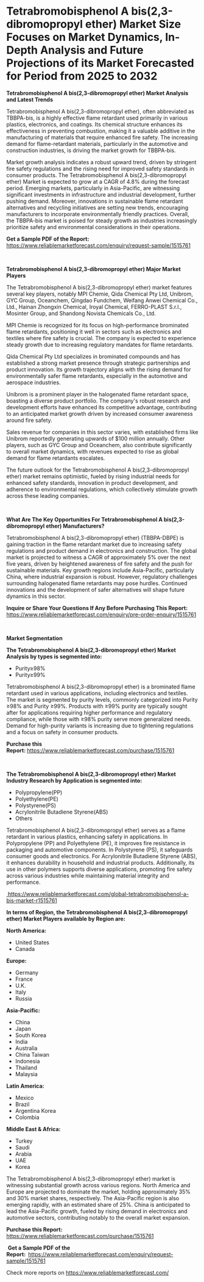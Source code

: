 <p><h1>Tetrabromobisphenol A bis(2,3-dibromopropyl ether) Market Size Focuses on Market Dynamics, In-Depth Analysis and Future Projections of its Market Forecasted for Period from 2025 to 2032</h1></p><p><strong>Tetrabromobisphenol A bis(2,3-dibromopropyl ether) Market Analysis and Latest Trends</strong></p>
<p><p>Tetrabromobisphenol A bis(2,3-dibromopropyl ether), often abbreviated as TBBPA-bis, is a highly effective flame retardant used primarily in various plastics, electronics, and coatings. Its chemical structure enhances its effectiveness in preventing combustion, making it a valuable additive in the manufacturing of materials that require enhanced fire safety. The increasing demand for flame-retardant materials, particularly in the automotive and construction industries, is driving the market growth for TBBPA-bis.</p><p>Market growth analysis indicates a robust upward trend, driven by stringent fire safety regulations and the rising need for improved safety standards in consumer products. The Tetrabromobisphenol A bis(2,3-dibromopropyl ether) Market is expected to grow at a CAGR of 4.8% during the forecast period. Emerging markets, particularly in Asia-Pacific, are witnessing significant investments in infrastructure and industrial development, further pushing demand. Moreover, innovations in sustainable flame retardant alternatives and recycling initiatives are setting new trends, encouraging manufacturers to incorporate environmentally friendly practices. Overall, the TBBPA-bis market is poised for steady growth as industries increasingly prioritize safety and environmental considerations in their operations.</p></p>
<p><strong>Get a Sample PDF of the Report:&nbsp;</strong> <a href="https://www.reliablemarketforecast.com/enquiry/request-sample/1515761?utm_campaign=2750&utm_medium=2&utm_source=Github&utm_content=ia&utm_term=29032025&utm_id=tetrabromobisphenol-a-bis23-dibromopropyl-ether">https://www.reliablemarketforecast.com/enquiry/request-sample/1515761</a></p>
<p>&nbsp;</p>
<p><strong>Tetrabromobisphenol A bis(2,3-dibromopropyl ether) Major Market Players</strong></p>
<p><p>The Tetrabromobisphenol A bis(2,3-dibromopropyl ether) market features several key players, notably MPI Chemie, Qida Chemical Pty Ltd, Unibrom, GYC Group, Oceanchem, Qingdao Fundchem, Weifang Anwei Chemical Co., Ltd., Hainan Zhongxin Chemical, Iroyal Chemical, FERRO-PLAST S.r.l., Mosinter Group, and Shandong Novista Chemicals Co., Ltd. </p><p>MPI Chemie is recognized for its focus on high-performance brominated flame retardants, positioning it well in sectors such as electronics and textiles where fire safety is crucial. The company is expected to experience steady growth due to increasing regulatory mandates for flame retardants.</p><p>Qida Chemical Pty Ltd specializes in brominated compounds and has established a strong market presence through strategic partnerships and product innovation. Its growth trajectory aligns with the rising demand for environmentally safer flame retardants, especially in the automotive and aerospace industries.</p><p>Unibrom is a prominent player in the halogenated flame retardant space, boasting a diverse product portfolio. The company's robust research and development efforts have enhanced its competitive advantage, contributing to an anticipated market growth driven by increased consumer awareness around fire safety.</p><p>Sales revenue for companies in this sector varies, with established firms like Unibrom reportedly generating upwards of $100 million annually. Other players, such as GYC Group and Oceanchem, also contribute significantly to overall market dynamics, with revenues expected to rise as global demand for flame retardants escalates.</p><p>The future outlook for the Tetrabromobisphenol A bis(2,3-dibromopropyl ether) market remains optimistic, fueled by rising industrial needs for enhanced safety standards, innovation in product development, and adherence to environmental regulations, which collectively stimulate growth across these leading companies.</p></p>
<p>&nbsp;</p>
<p><strong>What Are The Key Opportunities For Tetrabromobisphenol A bis(2,3-dibromopropyl ether) Manufacturers?</strong></p>
<p><p>Tetrabromobisphenol A bis(2,3-dibromopropyl ether) (TBBPA-DBPE) is gaining traction in the flame retardant market due to increasing safety regulations and product demand in electronics and construction. The global market is projected to witness a CAGR of approximately 5% over the next five years, driven by heightened awareness of fire safety and the push for sustainable materials. Key growth regions include Asia-Pacific, particularly China, where industrial expansion is robust. However, regulatory challenges surrounding halogenated flame retardants may pose hurdles. Continued innovations and the development of safer alternatives will shape future dynamics in this sector.</p></p>
<p><strong>Inquire or Share Your Questions If Any Before Purchasing This Report:</strong> <a href="https://www.reliablemarketforecast.com/enquiry/pre-order-enquiry/1515761?utm_campaign=2750&utm_medium=2&utm_source=Github&utm_content=ia&utm_term=29032025&utm_id=tetrabromobisphenol-a-bis23-dibromopropyl-ether">https://www.reliablemarketforecast.com/enquiry/pre-order-enquiry/1515761</a></p>
<p>&nbsp;</p>
<p><strong>Market Segmentation</strong></p>
<p><strong>The Tetrabromobisphenol A bis(2,3-dibromopropyl ether) Market Analysis by types is segmented into:</strong></p>
<p><ul><li>Purity≥98%</li><li>Purity≥99%</li></ul></p>
<p><p>Tetrabromobisphenol A bis(2,3-dibromopropyl ether) is a brominated flame retardant used in various applications, including electronics and textiles. The market is segmented by purity levels, commonly categorized into Purity ≥98% and Purity ≥99%. Products with ≥99% purity are typically sought after for applications requiring higher performance and regulatory compliance, while those with ≥98% purity serve more generalized needs. Demand for high-purity variants is increasing due to tightening regulations and a focus on safety in consumer products.</p></p>
<p><strong>Purchase this Report:&nbsp;</strong><a href="https://www.reliablemarketforecast.com/purchase/1515761?utm_campaign=2750&utm_medium=2&utm_source=Github&utm_content=ia&utm_term=29032025&utm_id=tetrabromobisphenol-a-bis23-dibromopropyl-ether">https://www.reliablemarketforecast.com/purchase/1515761</a></p>
<p>&nbsp;</p>
<p><strong>The Tetrabromobisphenol A bis(2,3-dibromopropyl ether) Market Industry Research by Application is segmented into:</strong></p>
<p><ul><li>Polypropylene(PP)</li><li>Polyethylene(PE)</li><li>Polystyrene(PS)</li><li>Acrylonitrile Butadiene Styrene(ABS)</li><li>Others</li></ul></p>
<p><p>Tetrabromobisphenol A bis(2,3-dibromopropyl ether) serves as a flame retardant in various plastics, enhancing safety in applications. In Polypropylene (PP) and Polyethylene (PE), it improves fire resistance in packaging and automotive components. In Polystyrene (PS), it safeguards consumer goods and electronics. For Acrylonitrile Butadiene Styrene (ABS), it enhances durability in household and industrial products. Additionally, its use in other polymers supports diverse applications, promoting fire safety across various industries while maintaining material integrity and performance.</p></p>
<p><a href="https://www.reliablemarketforecast.com/global-tetrabromobisphenol-a-bis-market-r1515761?utm_campaign=2750&utm_medium=2&utm_source=Github&utm_content=ia&utm_term=29032025&utm_id=tetrabromobisphenol-a-bis23-dibromopropyl-ether">&nbsp;https://www.reliablemarketforecast.com/global-tetrabromobisphenol-a-bis-market-r1515761</a></p>
<p><strong>In terms of Region, the Tetrabromobisphenol A bis(2,3-dibromopropyl ether) Market Players available by Region are:</strong></p>
<p>
    <p> <strong> North America: </strong>
        <ul>
            <li>United States</li>
            <li>Canada</li>
        </ul>
        </p> 
    <p> <strong> Europe: </strong>
        <ul>
            <li>Germany</li>
            <li>France</li>
            <li>U.K.</li>
            <li>Italy</li>
            <li>Russia</li>
        </ul>
        </p> 
    <p> <strong> Asia-Pacific: </strong>
        <ul>
            <li>China</li>
            <li>Japan</li>
            <li>South Korea</li>
            <li>India</li>
            <li>Australia</li>
            <li>China Taiwan</li>
            <li>Indonesia</li>
            <li>Thailand</li>
            <li>Malaysia</li>
        </ul>
        </p> 
    <p> <strong> Latin America: </strong>
        <ul>
            <li>Mexico</li>
            <li>Brazil</li>
            <li>Argentina Korea</li>
            <li>Colombia</li>
        </ul>
        </p> 
    <p> <strong> Middle East & Africa: </strong>
        <ul>
            <li>Turkey</li>
            <li>Saudi</li>
            <li>Arabia</li>
            <li>UAE</li>
            <li>Korea</li>
        </ul>
    </p>
    </p>
<p><p>The Tetrabromobisphenol A bis(2,3-dibromopropyl ether) market is witnessing substantial growth across various regions. North America and Europe are projected to dominate the market, holding approximately 35% and 30% market shares, respectively. The Asia-Pacific region is also emerging rapidly, with an estimated share of 25%. China is anticipated to lead the Asia-Pacific growth, fueled by rising demand in electronics and automotive sectors, contributing notably to the overall market expansion.</p></p>
<p><strong>Purchase this Report: </strong><a href="https://www.reliablemarketforecast.com/purchase/1515761?utm_campaign=2750&utm_medium=2&utm_source=Github&utm_content=ia&utm_term=29032025&utm_id=tetrabromobisphenol-a-bis23-dibromopropyl-ether">https://www.reliablemarketforecast.com/purchase/1515761</a></p>
<p>&nbsp;<strong>Get a Sample PDF of the Report:&nbsp;&nbsp;</strong><a href="https://www.reliablemarketforecast.com/enquiry/request-sample/1515761?utm_campaign=2750&utm_medium=2&utm_source=Github&utm_content=ia&utm_term=29032025&utm_id=tetrabromobisphenol-a-bis23-dibromopropyl-ether">https://www.reliablemarketforecast.com/enquiry/request-sample/1515761</a></p>
<p><strong></strong></p>
<p>Check more reports on <a href="https://www.reliablemarketforecast.com/?utm_campaign=2750&utm_medium=2&utm_source=Github&utm_content=ia&utm_term=29032025&utm_id=tetrabromobisphenol-a-bis23-dibromopropyl-ether">https://www.reliablemarketforecast.com/</a></p>
